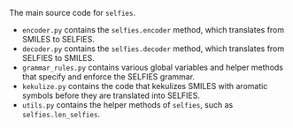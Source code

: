 The main source code for ``selfies``. 
 * ``encoder.py`` contains the ``selfies.encoder`` method, which translates
    from SMILES to SELFIES. 
 * ``decoder.py`` contains the ``selfies.decoder`` method, which translates
    from SELFIES to SMILES. 
 * ``grammar_rules.py`` contains various global variables and helper methods
    that specify and enforce the SELFIES grammar. 
 * ``kekulize.py`` contains the code that kekulizes SMILES with aromatic 
    symbols before they are translated into SELFIES. 
 * ``utils.py`` contains the helper methods of ``selfies``, such as 
    ``selfies.len_selfies``.
